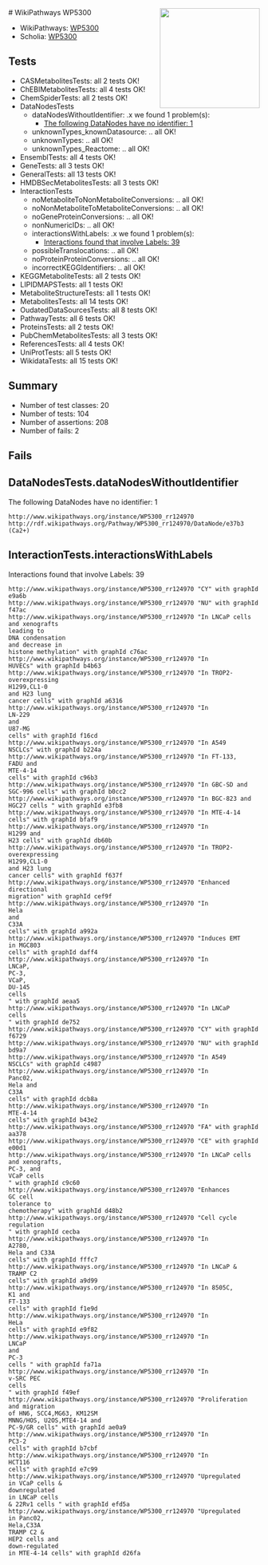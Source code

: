 <img style="float: right; width: 200px" src="https://upload.wikimedia.org/wikipedia/commons/thumb/8/83/Wplogo_with_text_500.png/640px-Wplogo_with_text_500.png" />
# WikiPathways WP5300

* WikiPathways: [WP5300](https://new.wikipathways.org/pathways/WP5300)
* Scholia: [WP5300](https://scholia.toolforge.org/wikipathways/WP5300)
## Tests
* CASMetabolitesTests: all 2 tests OK!
* ChEBIMetabolitesTests: all 4 tests OK!
* ChemSpiderTests: all 2 tests OK!
* DataNodesTests
    * dataNodesWithoutIdentifier: .x we found 1 problem(s):
        * [The following DataNodes have no identifier: 1](#d2d32fa0)
    * unknownTypes_knownDatasource: .. all OK!
    * unknownTypes: .. all OK!
    * unknownTypes_Reactome: .. all OK!
* EnsemblTests: all 4 tests OK!
* GeneTests: all 3 tests OK!
* GeneralTests: all 13 tests OK!
* HMDBSecMetabolitesTests: all 3 tests OK!
* InteractionTests
    * noMetaboliteToNonMetaboliteConversions: .. all OK!
    * noNonMetaboliteToMetaboliteConversions: .. all OK!
    * noGeneProteinConversions: .. all OK!
    * nonNumericIDs: .. all OK!
    * interactionsWithLabels: .x we found 1 problem(s):
        * [Interactions found that involve Labels: 39](#fe97a8ff)
    * possibleTranslocations: .. all OK!
    * noProteinProteinConversions: .. all OK!
    * incorrectKEGGIdentifiers: .. all OK!
* KEGGMetaboliteTests: all 2 tests OK!
* LIPIDMAPSTests: all 1 tests OK!
* MetaboliteStructureTests: all 1 tests OK!
* MetabolitesTests: all 14 tests OK!
* OudatedDataSourcesTests: all 8 tests OK!
* PathwayTests: all 6 tests OK!
* ProteinsTests: all 2 tests OK!
* PubChemMetabolitesTests: all 3 tests OK!
* ReferencesTests: all 4 tests OK!
* UniProtTests: all 5 tests OK!
* WikidataTests: all 15 tests OK!


## Summary

* Number of test classes: 20
* Number of tests: 104
* Number of assertions: 208
* Number of fails: 2

## Fails

<a name="d2d32fa0" />

## DataNodesTests.dataNodesWithoutIdentifier

The following DataNodes have no identifier: 1
```
http://www.wikipathways.org/instance/WP5300_rr124970 http://rdf.wikipathways.org/Pathway/WP5300_rr124970/DataNode/e37b3 (Ca2+)
```

<a name="fe97a8ff" />

## InteractionTests.interactionsWithLabels

Interactions found that involve Labels: 39
```
http://www.wikipathways.org/instance/WP5300_rr124970 "CY" with graphId e9a6b
http://www.wikipathways.org/instance/WP5300_rr124970 "NU" with graphId f47ac
http://www.wikipathways.org/instance/WP5300_rr124970 "In LNCaP cells 
and xenografts
leading to
DNA condensation
and decrease in
histone methylation" with graphId c76ac
http://www.wikipathways.org/instance/WP5300_rr124970 "In
HUVECs" with graphId b4b63
http://www.wikipathways.org/instance/WP5300_rr124970 "In TROP2-
overexpressing
H1299,CL1-0
and H23 lung
cancer cells" with graphId a6316
http://www.wikipathways.org/instance/WP5300_rr124970 "In 
LN-229
and 
U87-MG
cells" with graphId f16cd
http://www.wikipathways.org/instance/WP5300_rr124970 "In A549
NSCLCs" with graphId b224a
http://www.wikipathways.org/instance/WP5300_rr124970 "In FT-133,
FADU and
MTE-4-14 
cells" with graphId c96b3
http://www.wikipathways.org/instance/WP5300_rr124970 "In GBC-SD and
SGC-996 cells" with graphId b0cc2
http://www.wikipathways.org/instance/WP5300_rr124970 "In BGC-823 and
HGC27 cells " with graphId e3fb8
http://www.wikipathways.org/instance/WP5300_rr124970 "In MTE-4-14 cells" with graphId bfaf9
http://www.wikipathways.org/instance/WP5300_rr124970 "In
H1299 and
H23 cells" with graphId db60b
http://www.wikipathways.org/instance/WP5300_rr124970 "In TROP2-
overexpressing
H1299,CL1-0
and H23 lung
cancer cells" with graphId f637f
http://www.wikipathways.org/instance/WP5300_rr124970 "Enhanced
directional
migration" with graphId cef9f
http://www.wikipathways.org/instance/WP5300_rr124970 "In
Hela
and
C33A
cells" with graphId a992a
http://www.wikipathways.org/instance/WP5300_rr124970 "Induces EMT
in MGC803
cells" with graphId daff4
http://www.wikipathways.org/instance/WP5300_rr124970 "In
LNCaP,
PC-3,
VCaP,
DU-145
cells
" with graphId aeaa5
http://www.wikipathways.org/instance/WP5300_rr124970 "In LNCaP
cells 
" with graphId de752
http://www.wikipathways.org/instance/WP5300_rr124970 "CY" with graphId f6729
http://www.wikipathways.org/instance/WP5300_rr124970 "NU" with graphId bd9a7
http://www.wikipathways.org/instance/WP5300_rr124970 "In A549
NSCLCs" with graphId c4987
http://www.wikipathways.org/instance/WP5300_rr124970 "In
Panc02, 
Hela and 
C33A
cells" with graphId dcb8a
http://www.wikipathways.org/instance/WP5300_rr124970 "In
MTE-4-14 
cells" with graphId b43e2
http://www.wikipathways.org/instance/WP5300_rr124970 "FA" with graphId aa378
http://www.wikipathways.org/instance/WP5300_rr124970 "CE" with graphId e00d1
http://www.wikipathways.org/instance/WP5300_rr124970 "In LNCaP cells 
and xenografts,
PC-3, and
VCaP cells
" with graphId c9c60
http://www.wikipathways.org/instance/WP5300_rr124970 "Enhances
GC cell 
tolerance to
chemotherapy" with graphId d48b2
http://www.wikipathways.org/instance/WP5300_rr124970 "Cell cycle
regulation
" with graphId cecba
http://www.wikipathways.org/instance/WP5300_rr124970 "In
A2780,
Hela and C33A
cells" with graphId fffc7
http://www.wikipathways.org/instance/WP5300_rr124970 "In LNCaP &
TRAMP C2 
cells" with graphId a9d99
http://www.wikipathways.org/instance/WP5300_rr124970 "In 8505C,
K1 and
FT-133 
cells" with graphId f1e9d
http://www.wikipathways.org/instance/WP5300_rr124970 "In
HeLa
cells" with graphId e9f82
http://www.wikipathways.org/instance/WP5300_rr124970 "In
LNCaP
and
PC-3
cells " with graphId fa71a
http://www.wikipathways.org/instance/WP5300_rr124970 "In 
v-SRC PEC
cells 
" with graphId f49ef
http://www.wikipathways.org/instance/WP5300_rr124970 "Proliferation and migration
of HN6, SCC4,MG63, KM12SM
MNNG/HOS, U2OS,MTE4-14 and
PC-9/GR cells" with graphId ae0a9
http://www.wikipathways.org/instance/WP5300_rr124970 "In
PC3-2
cells" with graphId b7cbf
http://www.wikipathways.org/instance/WP5300_rr124970 "In
HCT116
cells" with graphId e7c99
http://www.wikipathways.org/instance/WP5300_rr124970 "Upregulated
in VCaP cells &
downregulated
in LNCaP cells
& 22Rv1 cells " with graphId efd5a
http://www.wikipathways.org/instance/WP5300_rr124970 "Upregulated
in Panc02, 
Hela,C33A
TRAMP C2 &
HEP2 cells and
down-regulated
in MTE-4-14 cells" with graphId d26fa
```

